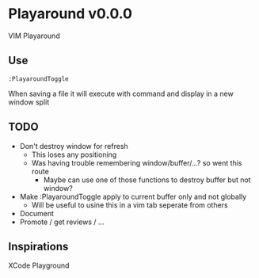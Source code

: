 # Playaround v0.0.0

VIM Playaround

## Use

```
:PlayaroundToggle
```

When saving a file it will execute with command and display in a new window split

## TODO

* Don't destroy window for refresh
	* This loses any positioning
	* Was having trouble remembering window/buffer/...? so went this route
		* Maybe can use one of those functions to destroy buffer but not window?
* Make :PlayaroundToggle apply to current buffer only and not globally
	* Will be useful to usine this in a vim tab seperate from others
* Document
* Promote / get reviews / ...

## Inspirations

XCode Playground
